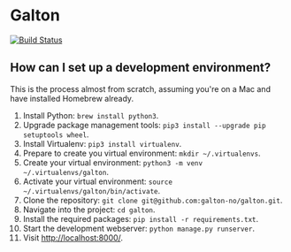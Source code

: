 # Galton

[![Build Status](https://scrutinizer-ci.com/g/galton-no/galton/badges/build.png?b=master)](https://scrutinizer-ci.com/g/galton-no/galton/build-status/master)

## How can I set up a development environment?

This is the process almost from scratch, assuming you're on a Mac and have installed Homebrew already.

1. Install Python: `brew install python3`.
2. Upgrade package management tools: `pip3 install --upgrade pip setuptools wheel`.
3. Install Virtualenv: `pip3 install virtualenv`.
4. Prepare to create you virtual environment: `mkdir ~/.virtualenvs`.
5. Create your virtual environment: `python3 -m venv ~/.virtualenvs/galton`.
6. Activate your virtual environment: `source ~/.virtualenvs/galton/bin/activate`.
7. Clone the repository: `git clone git@github.com:galton-no/galton.git`.
8. Navigate into the project: `cd galton`.
9. Install the required packages: `pip install -r requirements.txt`.
10. Start the development webserver: `python manage.py runserver`.
11. Visit [http://localhost:8000/](http://localhost:8000/).
